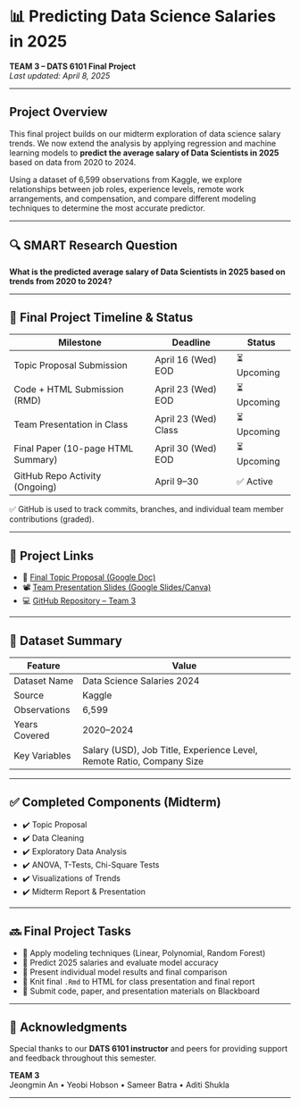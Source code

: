 # 📊 Predicting Data Science Salaries in 2025  
**TEAM 3 – DATS 6101 Final Project**  
_Last updated: April 8, 2025_

---

## Project Overview  
This final project builds on our midterm exploration of data science salary trends. We now extend the analysis by applying regression and machine learning models to **predict the average salary of Data Scientists in 2025** based on data from 2020 to 2024.  

Using a dataset of 6,599 observations from Kaggle, we explore relationships between job roles, experience levels, remote work arrangements, and compensation, and compare different modeling techniques to determine the most accurate predictor.

---

## 🔍 SMART Research Question  
**What is the predicted average salary of Data Scientists in 2025 based on trends from 2020 to 2024?**

---

## 📌 Final Project Timeline & Status

| **Milestone**                           | **Deadline**           | **Status**         |
|-----------------------------------------|-------------------------|---------------------|
| Topic Proposal Submission               | April 16 (Wed) EOD      | ⏳ Upcoming         |
| Code + HTML Submission (RMD)            | April 23 (Wed) EOD      | ⏳ Upcoming         |
| Team Presentation in Class              | April 23 (Wed) Class    | ⏳ Upcoming         |
| Final Paper (10-page HTML Summary)      | April 30 (Wed) EOD      | ⏳ Upcoming         |
| GitHub Repo Activity (Ongoing)          | April 9–30              | ✅ Active           |

✅ GitHub is used to track commits, branches, and individual team member contributions (graded).

---


## 📂 Project Links

- 📝 [Final Topic Proposal (Google Doc)](link-here)
- 📽️ [Team Presentation Slides (Google Slides/Canva)](link-here)
- 💻 [GitHub Repository – Team 3](https://github.com/sameerbatra1/Data-Science-Salaries)

---

## 📌 Dataset Summary

| Feature             | Value                         |
|---------------------|-------------------------------|
| Dataset Name        | Data Science Salaries 2024     |
| Source              | Kaggle                         |
| Observations        | 6,599                          |
| Years Covered       | 2020–2024                      |
| Key Variables       | Salary (USD), Job Title, Experience Level, Remote Ratio, Company Size |

---

## ✅ Completed Components (Midterm)

- ✔️ Topic Proposal
- ✔️ Data Cleaning
- ✔️ Exploratory Data Analysis
- ✔️ ANOVA, T-Tests, Chi-Square Tests
- ✔️ Visualizations of Trends
- ✔️ Midterm Report & Presentation

---

## 🔜 Final Project Tasks

- 🔄 Apply modeling techniques (Linear, Polynomial, Random Forest)
- 🔄 Predict 2025 salaries and evaluate model accuracy
- 🔄 Present individual model results and final comparison
- 🔄 Knit final `.Rmd` to HTML for class presentation and final report
- 🔄 Submit code, paper, and presentation materials on Blackboard

---

## 🙌 Acknowledgments  
Special thanks to our **DATS 6101 instructor** and peers for providing support and feedback throughout this semester.  

**TEAM 3**  
Jeongmin An • Yeobi Hobson • Sameer Batra • Aditi Shukla

---
